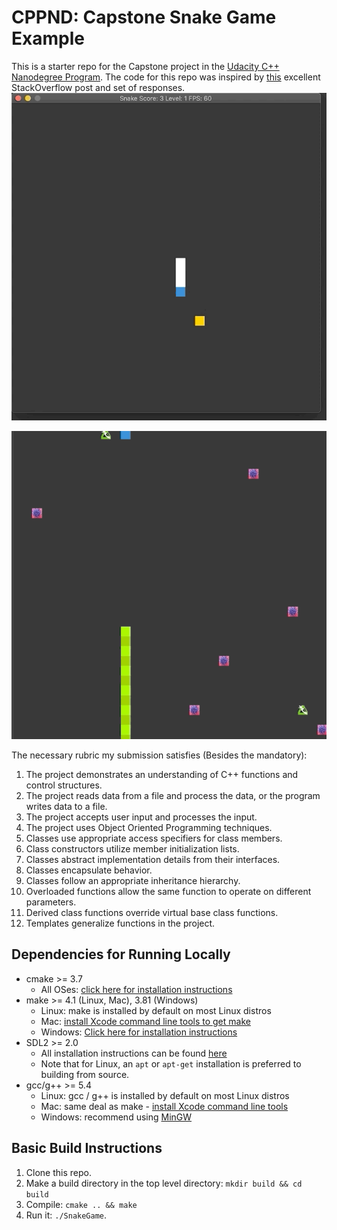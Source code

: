 # CPPND: Capstone Snake Game Example

This is a starter repo for the Capstone project in the [Udacity C++ Nanodegree Program](https://www.udacity.com/course/c-plus-plus-nanodegree--nd213). The code for this repo was inspired by [this](https://codereview.stackexchange.com/questions/212296/snake-game-in-c-with-sdl) excellent StackOverflow post and set of responses.
<img src="Snake-Game-Level-1.gif"/>

<img src="Snake_Game_.gif"/>


The necessary rubric my submission satisfies (Besides the mandatory):

1.  The project demonstrates an understanding of C++ functions and control structures.
2.  The project reads data from a file and process the data, or the program writes data to a file.
3.  The project accepts user input and processes the input.
4.  The project uses Object Oriented Programming techniques.
5.  Classes use appropriate access specifiers for class members.
6.  Class constructors utilize member initialization lists.
7.  Classes abstract implementation details from their interfaces.
8.  Classes encapsulate behavior.
9.  Classes follow an appropriate inheritance hierarchy.
10. Overloaded functions allow the same function to operate on different parameters.
11. Derived class functions override virtual base class functions.
12. Templates generalize functions in the project.

## Dependencies for Running Locally
* cmake >= 3.7
  * All OSes: [click here for installation instructions](https://cmake.org/install/)
* make >= 4.1 (Linux, Mac), 3.81 (Windows)
  * Linux: make is installed by default on most Linux distros
  * Mac: [install Xcode command line tools to get make](https://developer.apple.com/xcode/features/)
  * Windows: [Click here for installation instructions](http://gnuwin32.sourceforge.net/packages/make.htm)
* SDL2 >= 2.0
  * All installation instructions can be found [here](https://wiki.libsdl.org/Installation)
  * Note that for Linux, an `apt` or `apt-get` installation is preferred to building from source.
* gcc/g++ >= 5.4
  * Linux: gcc / g++ is installed by default on most Linux distros
  * Mac: same deal as make - [install Xcode command line tools](https://developer.apple.com/xcode/features/)
  * Windows: recommend using [MinGW](http://www.mingw.org/)

## Basic Build Instructions

1. Clone this repo.
2. Make a build directory in the top level directory: `mkdir build && cd build`
3. Compile: `cmake .. && make`
4. Run it: `./SnakeGame`.
